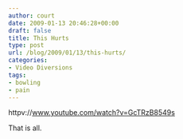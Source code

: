 ```yaml
---
author: court
date: 2009-01-13 20:46:28+00:00
draft: false
title: This Hurts
type: post
url: /blog/2009/01/13/this-hurts/
categories:
- Video Diversions
tags:
- bowling
- pain
---
```


httpv://www.youtube.com/watch?v=GcTRzB8549s

That is all.

